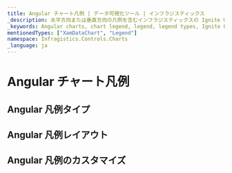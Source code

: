 ```yaml
---
title: Angular チャート凡例 | データ可視化ツール | インフラジスティックス
_description: 水平方向または垂直方向の凡例を含むインフラジスティックスの Ignite UI for Angular チャートをお試しください!
_keywords: Angular charts, chart legend, legend, legend types, Ignite UI for Angular, Infragistics, Angular チャート, チャート凡例, 凡例, 凡例タイプ, インフラジスティックス
mentionedTypes: ["XamDataChart", "Legend"]
namespace: Infragistics.Controls.Charts
_language: ja
---
```


# Angular チャート凡例

## Angular 凡例タイプ

<!-- TODO info/example of regular Legend with options to change orientation -->

<!-- TODO info/example of ItemLegend with options to change orientation -->

<!-- TODO info/example of ScaleLegend with BubbleSeries -->

## Angular 凡例レイアウト

<!-- TODO info/example of multiple Legends -->

<!-- TODO info/example of Legend layouts: outside of plot area, inside of plot area-->

## Angular 凡例のカスタマイズ

<!-- TODO info/example of customizing Legend items -->

